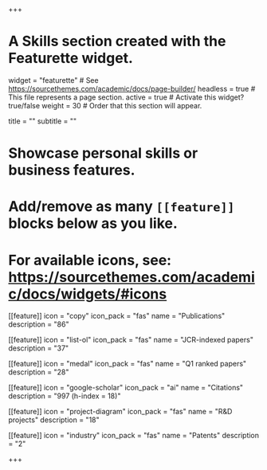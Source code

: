 +++
# A Skills section created with the Featurette widget.
widget = "featurette"  # See https://sourcethemes.com/academic/docs/page-builder/
headless = true  # This file represents a page section.
active = true  # Activate this widget? true/false
weight = 30  # Order that this section will appear.

title = ""
subtitle = ""

# Showcase personal skills or business features.
# 
# Add/remove as many `[[feature]]` blocks below as you like.
# 
# For available icons, see: https://sourcethemes.com/academic/docs/widgets/#icons


[[feature]]
  icon = "copy"
  icon_pack = "fas"
  name = "Publications"
  description = "86"  
  
[[feature]]
  icon = "list-ol"
  icon_pack = "fas"
  name = "JCR-indexed papers"
  description = "37"  
    
[[feature]]
  icon = "medal"
  icon_pack = "fas"
  name = "Q1 ranked papers"
  description = "28"
    
[[feature]]
  icon = "google-scholar"
  icon_pack = "ai"
  name = "Citations"
  description = "997 (h-index = 18)"
  
[[feature]]
  icon = "project-diagram"
  icon_pack = "fas"
  name = "R&D projects"
  description = "18"
  
[[feature]]
  icon = "industry"
  icon_pack = "fas"
  name = "Patents"
  description = "2"
  
      
+++
